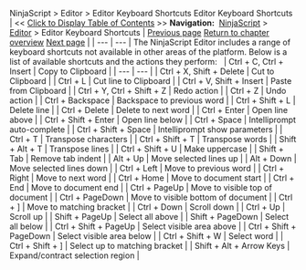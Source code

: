 ﻿
NinjaScript > Editor > Editor Keyboard Shortcuts
Editor Keyboard Shortcuts
| << [Click to Display Table of Contents](editor_keyboard_shortcuts.md) >> **Navigation:**     [NinjaScript](ninjascript.md) > [Editor](editor.md) > Editor Keyboard Shortcuts | [Previous page](visual_studio_debugging.md) [Return to chapter overview](editor.md) [Next page](educational_resources.md) |
| --- | --- |
The NinjaScript Editor includes a range of keyboard shortcuts not available in other areas of the platform. Below is a list of available shortcuts and the actions they perform:
 
| Ctrl + C, Ctrl + Insert | Copy to Clipboard |
| --- | --- |
| Ctrl + X, Shift + Delete | Cut to Clipboard |
| Ctrl + L | Cut line to Clipboard |
| Ctrl + V, Shift + Insert | Paste from Clipboard |
| Ctrl + Y, Ctrl + Shift + Z | Redo action |
| Ctrl + Z | Undo action |
| Ctrl + Backspace | Backspace to previous word |
| Ctrl + Shift + L | Delete line |
| Ctrl + Delete | Delete to next word |
| Ctrl + Enter | Open line above |
| Ctrl + Shift + Enter | Open line below |
| Ctrl + Space | Intelliprompt auto-complete |
| Ctrl + Shift + Space | Intelliprompt show parameters |
| Ctrl + T | Transpose characters |
| Ctrl + Shift + T | Transpose words |
| Shift + Alt + T | Transpose lines |
| Ctrl + Shift + U | Make uppercase |
| Shift + Tab | Remove tab indent |
| Alt + Up | Move selected lines up |
| Alt + Down | Move selected lines down |
| Ctrl + Left | Move to previous word |
| Ctrl + Right | Move to next word |
| Ctrl + Home | Move to document start |
| Ctrl + End | Move to document end |
| Ctrl + PageUp | Move to visible top of document |
| Ctrl + PageDown | Move to visible bottom of document |
| Ctrl + ] | Move to matching bracket |
| Ctrl + Down | Scroll down |
| Ctrl + Up | Scroll up |
| Shift + PageUp | Select all above |
| Shift + PageDown | Select all below |
| Ctrl + Shift + PageUp | Select visible area above |
| Ctrl + Shift + PageDown | Select visible area below |
| Ctrl + Shift + W | Select word |
| Ctrl + Shift + ] | Select up to matching bracket |
| Shift + Alt + Arrow Keys | Expand/contract selection region |

